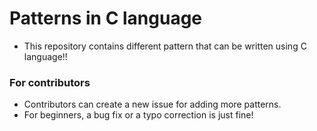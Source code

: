 # Patterns in C language

- This repository contains different pattern that can be written using C language!!

### For contributors

- Contributors can create a new issue for adding more patterns.
- For beginners, a bug fix or a typo correction is just fine!
